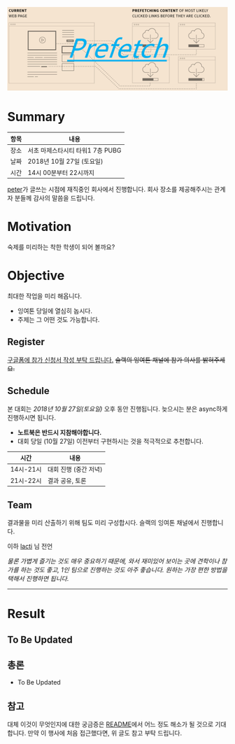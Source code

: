 ![poster](https://github.com/lacti/yyt/blob/master/10.5/poster.png)


# Summary

| 항목 | 내용 |
| --- | --- |
| 장소 | 서초 마제스타시티 타워1 7층 PUBG |
| 날짜 | 2018년 10월 27일 (토요일) |
| 시간 | 14시 00분부터 22시까지 |

[peter](https://github.com/hyunjong-lee)가 글쓰는 시점에 재직중인 회사에서 진행합니다. 회사 장소를 제공해주시는 관계자 분들께 감사의 말씀을 드립니다.


# Motivation

숙제를 미리하는 착한 학생이 되어 볼까요?


# Objective

최대한 작업을 미리 해옵니다.

- 잉여톤 당일에 열심히 놉시다.
- 주제는 그 어떤 것도 가능합니다.


## Register

[구글폼에 참가 신청서 작성 부탁 드립니다.](https://goo.gl/forms/WZKEhUBFtVpqtIY73) ~~슬랙의 잉여톤 채널에 참가 의사를 밝혀주세요.~~


## Schedule

본 대회는 *2018년 10월 27일(토요일)* 오후 동안 진행됩니다. 늦으시는 분은 async하게 진행하시면 됩니다.

- **노트북은 반드시 지참해야합니다.**
- 대회 당일 (10월 27일) 이전부터 구현하시는 것을 적극적으로 추천합니다.

| 시간 | 내용 |
| --- | --- |
| 14시-21시 | 대회 진행 (중간 저녁) |
| 21시-22시 | 결과 공유, 토론 |


## Team

결과물을 미리 산출하기 위해 팀도 미리 구성합시다. 슬랙의 잉여톤 채널에서 진행합니다.

이하 [lacti](https://github.com/lacti) 님 전언

_물론 가볍게 즐기는 것도 매우 중요하기 때문에, 와서 재미있어 보이는 곳에 견학이나 참가를 하는 것도 좋고, 1인 팀으로 진행하는 것도 아주 좋습니다.
원하는 가장 편한 방법을 택해서 진행하면 됩니다._

---

# Result
## To Be Updated

## 총론
* To Be Updated


## 참고

대체 이것이 무엇인지에 대한 궁금증은 [README](https://github.com/lacti/yyt/blob/master/README.md)에서 어느 정도 해소가 될 것으로 기대합니다.
만약 이 행사에 처음 접근했다면, 위 글도 참고 부탁 드립니다.
